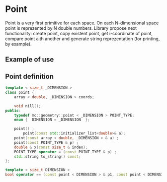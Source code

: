 # Point
Point is a very first primitive for each space. On each N-dimensional space point is reprezented by N double numbers. Library propose next functionality: create point, copy existent point, get i-coordinate of point, compare point aith another and generate string reprezentation (for printing, by example).
## Example of use

## Point definition
```C++
template < size_t _DIMENSION >
class point {
	array < double, _DIMENSION > coords;

	void nill();
public:
	typedef mc::geometry::point < _DIMENSION > POINT_TYPE;
	enum {	DIMENSION = _DIMENSION	};

	point() ;
        point(const std::initializer_list<double>& a);
	point(const array < double, _DIMENSION > & a) ;
	point(const POINT_TYPE & p) ;
	double & x(const size_t & index);
	POINT_TYPE operator = (const POINT_TYPE & p) ;
	std::string to_string() const;
};

template < size_t DIMENSION >
bool operator == (const point < DIMENSION > & p1, const point < DIMENSION > & p2) ;
```
